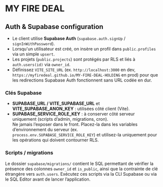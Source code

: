 # MY FIRE DEAL

## Auth & Supabase configuration

- Le client utilise **Supabase Auth** (`supabase.auth.signUp` / `signInWithPassword`).  
- Lorsqu'un utilisateur est créé, on insère un profil dans `public.profiles` via un simple `upsert`.  
- Les projets (`public.projects`) sont protégés par RLS et liés à `auth.users(id)` via `owner_id`.
- Définissez `VITE_SITE_URL` (ex. `http://localhost:3000` en dev, `https://myfiredeal.github.io/MY-FIRE-DEAL-HOLDING` en prod) pour que les redirections Supabase Auth fonctionnent sans URL codée en dur.

### Clés Supabase

- **SUPABASE_URL / VITE_SUPABASE_URL** et **VITE_SUPABASE_ANON_KEY** : utilisées côté client (Vite).
- **SUPABASE_SERVICE_ROLE_KEY** : à conserver côté serveur uniquement (scripts d’admin, migrations, cron).  
  Ne jamais l’exposer dans le front. Placez-la dans les variables d’environnement du serveur (ex. `process.env.SUPABASE_SERVICE_ROLE_KEY`) et utilisez-la uniquement pour les opérations qui doivent contourner RLS.

### Scripts / migrations

Le dossier `supabase/migrations/` contient le SQL permettant de vérifier la présence des colonnes `owner_id` et `is_public`, ainsi que la contrainte de clé étrangère vers `auth.users`. Exécutez ces scripts via la CLI Supabase ou via le SQL Editor avant de lancer l’application.
